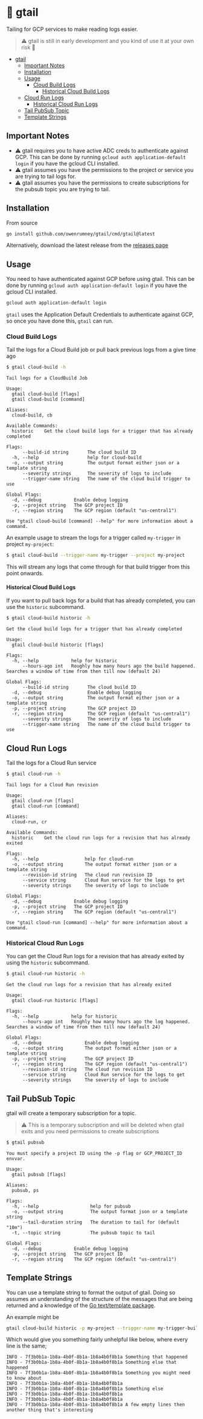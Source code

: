 # :page_with_curl: gtail

Tailing for GCP services to make reading logs easier.

> :warning: gtail is still in early development and you kind of use it at your own risk :grimacing:

- [gtail](#gtail)
  - [Important Notes](#important-notes)
  - [Installation](#installation)
  - [Usage](#usage)
    - [Cloud Build Logs](#cloud-build-logs)
      - [Historical Cloud Build Logs](#historical-cloud-build-logs)
  - [Cloud Run Logs](#cloud-run-logs)
    - [Historical Cloud Run Logs](#historical-cloud-run-logs)
  - [Tail PubSub Topic](#tail-pubsub-topic)
  - [Template Strings](#template-strings)


## Important Notes

- :warning: gtail requires you to have active ADC creds to authenticate against GCP. This can be done by running `gcloud auth application-default login` if you have the gcloud CLI installed.
- :warning: gtail assumes you have the permissions to the project or service you are trying to tail logs for.
- :warning: gtail assumes you have the permissions to create subscriptions for the pubsub topic you are trying to tail.

## Installation

From source

```bash
go install github.com/owenrumney/gtail/cmd/gtail@latest
```

Alternatively, download the latest release from the [releases page](https://github.com/owenrumney/gtail/releases)

## Usage

You need to have authenticated against GCP before using gtail. This can be done by running `gcloud auth application-default login` if you have the gcloud CLI installed.

```bash
gcloud auth application-default login
```

`gtail` uses the Application Default Credentials to authenticate against GCP, so once you have done this, `gtail` can run.

### Cloud Build Logs

Tail the logs for a Cloud Build job or pull back previous logs from a give time ago

```bash
$ gtail cloud-build -h
```
```text
Tail logs for a CloudBuild Job

Usage:
  gtail cloud-build [flags]
  gtail cloud-build [command]

Aliases:
  cloud-build, cb

Available Commands:
  historic    Get the cloud build logs for a trigger that has already completed

Flags:
      --build-id string       The cloud build ID
  -h, --help                  help for cloud-build
  -o, --output string         The output format either json or a template string
      --severity strings      The severity of logs to include
      --trigger-name string   The name of the cloud build trigger to use

Global Flags:
  -d, --debug            Enable debug logging
  -p, --project string   The GCP project ID
  -r, --region string    The GCP region (default "us-central1")

Use "gtail cloud-build [command] --help" for more information about a command.
```

An example usage to stream the logs for a trigger called `my-trigger` in project `my-project`:

```bash
$ gtail cloud-build --trigger-name my-trigger --project my-project
```

This will stream any logs that come through for that build trigger from this point onwards.


#### Historical Cloud Build Logs

If you want to pull back logs for a build that has already completed, you can use the `historic` subcommand.

```bash
$ gtail cloud-build historic -h
```
```text
Get the cloud build logs for a trigger that has already completed

Usage:
  gtail cloud-build historic [flags]

Flags:
  -h, --help            help for historic
      --hours-ago int   Roughly how many hours ago the build happened. Searches a window of time from then till now (default 24)

Global Flags:
      --build-id string       The cloud build ID
  -d, --debug                 Enable debug logging
  -o, --output string         The output format either json or a template string
  -p, --project string        The GCP project ID
  -r, --region string         The GCP region (default "us-central1")
      --severity strings      The severity of logs to include
      --trigger-name string   The name of the cloud build trigger to use
```


## Cloud Run Logs

Tail the logs for a Cloud Run service

```bash
$ gtail cloud-run -h
```
```text
Tail logs for a Cloud Run revision

Usage:
  gtail cloud-run [flags]
  gtail cloud-run [command]

Aliases:
  cloud-run, cr

Available Commands:
  historic    Get the cloud run logs for a revision that has already exited

Flags:
  -h, --help                 help for cloud-run
  -o, --output string        The output format either json or a template string
      --revision-id string   The cloud run revision ID
      --service string       Cloud Run service for the logs to get
      --severity strings     The severity of logs to include

Global Flags:
  -d, --debug            Enable debug logging
  -p, --project string   The GCP project ID
  -r, --region string    The GCP region (default "us-central1")

Use "gtail cloud-run [command] --help" for more information about a command.
```

### Historical Cloud Run Logs

You can get the Cloud Run logs for a revision that has already exited by using the `historic` subcommand.

```bash
$ gtail cloud-run historic -h
```
```text
Get the cloud run logs for a revision that has already exited

Usage:
  gtail cloud-run historic [flags]

Flags:
  -h, --help            help for historic
      --hours-ago int   Roughly how many hours ago the log happened. Searches a window of time from then till now (default 24)

Global Flags:
  -d, --debug                Enable debug logging
  -o, --output string        The output format either json or a template string
  -p, --project string       The GCP project ID
  -r, --region string        The GCP region (default "us-central1")
      --revision-id string   The cloud run revision ID
      --service string       Cloud Run service for the logs to get
      --severity strings     The severity of logs to include
```


## Tail PubSub Topic

gtail will create a temporary subscription for a topic. 

> :warning: This is a temporary subscription and will be deleted when gtail exits and you need permissions to create subscriptions

```bash
$ gtail pubsub
```
```text
You must specify a project ID using the -p flag or GCP_PROJECT_ID envvar.

Usage:
  gtail pubsub [flags]

Aliases:
  pubsub, ps

Flags:
  -h, --help                   help for pubsub
  -o, --output string          The output format json or a template string
      --tail-duration string   The duration to tail for (default "10m")
  -t, --topic string           The pubsub topic to tail

Global Flags:
  -d, --debug            Enable debug logging
  -p, --project string   The GCP project ID
  -r, --region string    The GCP region (default "us-central1")
```

## Template Strings

You can use a template string to format the output of gtail. Doing so assumes an understanding of the structure of the messages that are being returned and a knowledge of the [Go text/template package](https://golang.org/pkg/text/template/).

An example might be 

```bash
gtail cloud-build historic -p my-project --trigger-name my-trigger-build --output '{{ .Severity}} - {{ index .Resource.Labels "build_id"}} {{ .Payload }}'
```

Which would give you something fairly unhelpful like below, where every line is the same;

```log
INFO - 7f3b0b1a-1b8a-4b0f-8b1a-1b8a4b0f8b1a Something that happened
INFO - 7f3b0b1a-1b8a-4b0f-8b1a-1b8a4b0f8b1a Something else that happened
INFO - 7f3b0b1a-1b8a-4b0f-8b1a-1b8a4b0f8b1a Something you might need to know about
INFO - 7f3b0b1a-1b8a-4b0f-8b1a-1b8a4b0f8b1a
INFO - 7f3b0b1a-1b8a-4b0f-8b1a-1b8a4b0f8b1a Something else
INFO - 7f3b0b1a-1b8a-4b0f-8b1a-1b8a4b0f8b1a
INFO - 7f3b0b1a-1b8a-4b0f-8b1a-1b8a4b0f8b1a
INFO - 7f3b0b1a-1b8a-4b0f-8b1a-1b8a4b0f8b1a A few empty lines then another thing that's interesting
```

